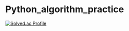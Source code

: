 # Python_algorithm_practice

[![Solved.ac Profile](http://mazassumnida.wtf/api/v2/generate_badge?boj=jhy2297)](https://solved.ac/jhy2297/)
